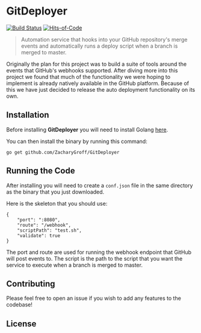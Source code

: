 # GitDeployer
[![Build Status](https://travis-ci.com/ZacharyGroff/GitDeployer.svg?branch=master)](https://travis-ci.com/ZacharyGroff/GitDeployer) 
[![Hits-of-Code](https://hitsofcode.com/github/ZacharyGroff/GitDeployer)](https://hitsofcode.com/view/github/ZacharyGroff/GitDeployer)

> Automation service that hooks into your GitHub repository's merge events and 
automatically runs a deploy script when a branch is merged to master.

Originally the plan for this project was to build a suite of tools around the
events that GitHub's webhooks supported. After diving more into this project we
found that much of the functionality we were hoping to implement is already 
natively available in the GitHub platform. Because of this we have just decided
to release the auto deployment functionality on its own.

## Installation

Before installing **GitDeployer** you will need to install Golang [here](https://golang.org/doc/install).

You can then install the binary by running this command:
```
go get github.com/ZacharyGroff/GitDeployer
```

## Running the Code

After installing you will need to create a `conf.json` file in the same 
directory as the binary that you just downloaded.

Here is the skeleton that you should use:
```
{
	"port": ":8080",
	"route": "/webhook",
	"scriptPath": "test.sh",
	"validate": true
}
```

The port and route are used for running the webhook endpoint that GitHub will 
post events to. The script is the path to the script that you want the service 
to execute when a branch is merged to master.

## Contributing

Please feel free to open an issue if you wish to add any features to the 
codebase!

## License


